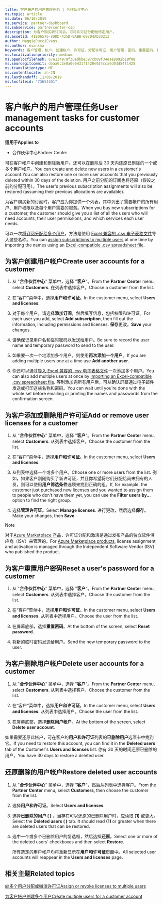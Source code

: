 ```yaml
---
title: 客户帐户的用户管理任务 | 合作伙伴中心
ms.topic: article
ms.date: 06/10/2019
ms.service: partner-dashboard
ms.subservice: partnercenter-csp
description: 为客户购买新订阅后，可将许可证分配给特定用户。
ms.assetid: 41B06576-8DDD-435D-BABB-697D4AD30213
author: MaggiePucciEvans
ms.author: evansma
Keywords: 客户管理，帐户，创建帐户，许可证，分配许可证，用户管理，密码，重置密码，更改密码
ms.localizationpriority: medium
ms.openlocfilehash: 67e134978f30adbbe397cb09f34eae9892b18f08
ms.sourcegitcommit: dbaa6c2e8a0e6431f1420e024cca6d0dd54f1425
ms.translationtype: MT
ms.contentlocale: zh-CN
ms.lasthandoff: 11/06/2019
ms.locfileid: "73654401"
---
```

# <a name="user-management-tasks-for-customer-accounts"></a><span data-ttu-id="f76bb-104">客户帐户的用户管理任务</span><span class="sxs-lookup"><span data-stu-id="f76bb-104">User management tasks for customer accounts</span></span>

<span data-ttu-id="f76bb-105">**适用于**</span><span class="sxs-lookup"><span data-stu-id="f76bb-105">**Applies to**</span></span>

-  <span data-ttu-id="f76bb-106">合作伙伴中心</span><span class="sxs-lookup"><span data-stu-id="f76bb-106">Partner Center</span></span>

<span data-ttu-id="f76bb-107">可在客户帐户中创建和删除新用户。还可以在删除后 30 天内还原已删除的一个或多个用户帐户。</span><span class="sxs-lookup"><span data-stu-id="f76bb-107">You can create and delete new users in a customer's account.You can also restore one or more user accounts that you previously deleted within 30 days of the deletion.</span></span> <span data-ttu-id="f76bb-108">用户之前分配的订阅也将还原（假设之前的分配可用）。</span><span class="sxs-lookup"><span data-stu-id="f76bb-108">The user's previous subscription assignments will also be restored (assuming their previous allocations are available).</span></span>

<span data-ttu-id="f76bb-109">为客户购买新的订阅时，客户应为你提供一个列表，其中列出了需要帐户的所有用户、用户权限以及每个用户需要的服务。</span><span class="sxs-lookup"><span data-stu-id="f76bb-109">When you buy new subscriptions for a customer, the customer should give you a list of all the users who will need accounts, their user permissions, and which services each user needs.</span></span>  

<span data-ttu-id="f76bb-110">可以一次[将订阅分配给多个用户](bulk-license-provisioning-for-multiple-users.md)，方法是使用 [Excel 兼容的 .csv 电子表格文件](adding-multiple-users-to-a-customer-account.md)导入这些名称。</span><span class="sxs-lookup"><span data-stu-id="f76bb-110">You can [assign subscriptions to multiple users](bulk-license-provisioning-for-multiple-users.md) at one time by importing the names using an [Excel-compatible .csv spreadsheet file](adding-multiple-users-to-a-customer-account.md).</span></span>

<a href="" id="createuseraccounts"></a>

## <a name="create-user-accounts-for-a-customer"></a><span data-ttu-id="f76bb-111">为客户创建用户帐户</span><span class="sxs-lookup"><span data-stu-id="f76bb-111">Create user accounts for a customer</span></span>

1.  <span data-ttu-id="f76bb-112">从 "**合作伙伴中心**" 菜单中，选择 "**客户**"。</span><span class="sxs-lookup"><span data-stu-id="f76bb-112">From the **Partner Center** menu, select **Customers**.</span></span> <span data-ttu-id="f76bb-113">在列表中选择客户。</span><span class="sxs-lookup"><span data-stu-id="f76bb-113">Choose a customer from the list.</span></span>

2.  <span data-ttu-id="f76bb-114">在“客户”菜单中，选择**用户和许可证**。</span><span class="sxs-lookup"><span data-stu-id="f76bb-114">In the customer menu, select **Users and licenses**.</span></span>

3.  <span data-ttu-id="f76bb-115">对于每个用户，请选择**添加订阅**，然后填写信息，包括权限和许可证。</span><span class="sxs-lookup"><span data-stu-id="f76bb-115">For each user you add, select **Add subscription**, then fill out the information, including permissions and licenses.</span></span> <span data-ttu-id="f76bb-116">**保存**更改。</span><span class="sxs-lookup"><span data-stu-id="f76bb-116">**Save** your changes.</span></span>

4.  <span data-ttu-id="f76bb-117">请确保记录用户名和临时密码以发送给用户。</span><span class="sxs-lookup"><span data-stu-id="f76bb-117">Be sure to record the user name and temporary password to send to the user.</span></span>

5.  <span data-ttu-id="f76bb-118">如果要一次一个地添加多个用户，则使用**再次添加一个用户**。</span><span class="sxs-lookup"><span data-stu-id="f76bb-118">If you are adding multiple users one at a time use **Add another user**.</span></span>

6. <span data-ttu-id="f76bb-119">你还可以通过[导入 Excel 兼容的 .csv 电子表格文件](adding-multiple-users-to-a-customer-account.md)一次添加多个用户。</span><span class="sxs-lookup"><span data-stu-id="f76bb-119">You can also add multiple users at once by [importing an Excel-compatible .csv spreadsheet file](adding-multiple-users-to-a-customer-account.md).</span></span> <span data-ttu-id="f76bb-120">等到添加完所有用户后，可从确认屏幕通过电子邮件发送或打印这些名称和密码。</span><span class="sxs-lookup"><span data-stu-id="f76bb-120">You can wait until you're done with the whole set before emailing or printing the names and passwords from the confirmation screen.</span></span>

<a href="" id="userlicensing"></a>

## <a name="add-or-remove-user-licenses-for-a-customer"></a><span data-ttu-id="f76bb-121">为客户添加或删除用户许可证</span><span class="sxs-lookup"><span data-stu-id="f76bb-121">Add or remove user licenses for a customer</span></span>

1.  <span data-ttu-id="f76bb-122">从 "**合作伙伴中心**" 菜单中，选择 "**客户**"。</span><span class="sxs-lookup"><span data-stu-id="f76bb-122">From the **Partner Center** menu, select **Customers**.</span></span> <span data-ttu-id="f76bb-123">从列表中选择客户。</span><span class="sxs-lookup"><span data-stu-id="f76bb-123">Choose the customer from the list.</span></span>

2.  <span data-ttu-id="f76bb-124">在“客户”菜单中，选择**用户和许可证**。</span><span class="sxs-lookup"><span data-stu-id="f76bb-124">In the customer menu, select **Users and licenses**.</span></span>

3.  <span data-ttu-id="f76bb-125">从列表中选择一个或多个用户。</span><span class="sxs-lookup"><span data-stu-id="f76bb-125">Choose one or more users from the list.</span></span> <span data-ttu-id="f76bb-126">例如，如果客户刚刚购买了新许可证，并且你希望将它们分配给尚未拥有的人员，则可以使用**用户筛选条件**选项来找到正确的组。</span><span class="sxs-lookup"><span data-stu-id="f76bb-126">If, for example, the customer just purchased new licenses and you wanted to assign them to people who don't have them yet, you can use the **Filter users by...** option to find the right group.</span></span>

4.  <span data-ttu-id="f76bb-127">选择**管理许可证**。</span><span class="sxs-lookup"><span data-stu-id="f76bb-127">Select **Manage licenses**.</span></span> <span data-ttu-id="f76bb-128">进行更改，然后选择**保存**。</span><span class="sxs-lookup"><span data-stu-id="f76bb-128">Make your changes, then **Save**.</span></span>

> [!NOTE]
> <span data-ttu-id="f76bb-129">对于[Azure Marketplace 产品](sell-marketplace-products.md)，许可证分配和激活是通过发布产品的独立软件供应商（ISV）来管理的。</span><span class="sxs-lookup"><span data-stu-id="f76bb-129">For [Azure Marketplace products](sell-marketplace-products.md), license assignment and activation is managed through the Independent Software Vendor (ISV) who published the product.</span></span>

<a href="" id="resetpassword"></a>

## <a name="reset-a-users-password-for-a-customer"></a><span data-ttu-id="f76bb-130">为客户重置用户密码</span><span class="sxs-lookup"><span data-stu-id="f76bb-130">Reset a user's password for a customer</span></span>

1.  <span data-ttu-id="f76bb-131">从 "**合作伙伴中心**" 菜单中，选择 "**客户**"。</span><span class="sxs-lookup"><span data-stu-id="f76bb-131">From the **Partner Center** menu, select **Customers**.</span></span> <span data-ttu-id="f76bb-132">从列表中选择客户。</span><span class="sxs-lookup"><span data-stu-id="f76bb-132">Choose the customer from the list.</span></span>

2.  <span data-ttu-id="f76bb-133">在“客户”菜单中，选择**用户和许可证**。</span><span class="sxs-lookup"><span data-stu-id="f76bb-133">In the customer menu, select **Users and licenses**.</span></span> <span data-ttu-id="f76bb-134">从列表中选择用户。</span><span class="sxs-lookup"><span data-stu-id="f76bb-134">Choose the user from the list.</span></span>

3.  <span data-ttu-id="f76bb-135">在屏幕底部，选择**重置密码**。</span><span class="sxs-lookup"><span data-stu-id="f76bb-135">At the bottom of the screen, select **Reset password**.</span></span> 

4.  <span data-ttu-id="f76bb-136">将新的临时密码发送给用户。</span><span class="sxs-lookup"><span data-stu-id="f76bb-136">Send the new temporary password to the user.</span></span>

<a href="" id="deleteuseraccounts"></a>

## <a name="delete-user-accounts-for-a-customer"></a><span data-ttu-id="f76bb-137">为客户删除用户帐户</span><span class="sxs-lookup"><span data-stu-id="f76bb-137">Delete user accounts for a customer</span></span>

1.  <span data-ttu-id="f76bb-138">从 "**合作伙伴中心**" 菜单中，选择 "**客户**"。</span><span class="sxs-lookup"><span data-stu-id="f76bb-138">From the **Partner Center** menu, select **Customers**.</span></span> <span data-ttu-id="f76bb-139">从列表中选择客户。</span><span class="sxs-lookup"><span data-stu-id="f76bb-139">Choose the customer from the list.</span></span>

2.  <span data-ttu-id="f76bb-140">在“客户”菜单中，选择**用户和许可证**。</span><span class="sxs-lookup"><span data-stu-id="f76bb-140">In the customer menu, select **Users and licenses**.</span></span> <span data-ttu-id="f76bb-141">从列表中选择用户。</span><span class="sxs-lookup"><span data-stu-id="f76bb-141">Choose the user from the list.</span></span>

3.  <span data-ttu-id="f76bb-142">在屏幕底部，选择**删除用户帐户**。</span><span class="sxs-lookup"><span data-stu-id="f76bb-142">At the bottom of the screen, select **Delete user account**.</span></span>

<span data-ttu-id="f76bb-143">如果需要还原此帐户，可在客户的**用户和许可证**列表的**已删除用户**选项卡中找到它。</span><span class="sxs-lookup"><span data-stu-id="f76bb-143">If you need to restore this account, you can find it in the **Deleted users** tab of the Customer's **Users and licenses** list.</span></span> <span data-ttu-id="f76bb-144">你有 30 天的时间还原已删除的用户。</span><span class="sxs-lookup"><span data-stu-id="f76bb-144">You have 30 days to restore a deleted user.</span></span>

<a href="" id="restoreuseraccounts"></a>

## <a name="restore-deleted-user-accounts"></a><span data-ttu-id="f76bb-145">还原删除的用户帐户</span><span class="sxs-lookup"><span data-stu-id="f76bb-145">Restore deleted user accounts</span></span>

1.  <span data-ttu-id="f76bb-146">从 "**合作伙伴中心**" 菜单中，选择 "**客户**"，然后从列表中选择客户。</span><span class="sxs-lookup"><span data-stu-id="f76bb-146">From the **Partner Center** menu, select **Customers**, then choose the customer from the list.</span></span>

2.  <span data-ttu-id="f76bb-147">选择**用户和许可证**。</span><span class="sxs-lookup"><span data-stu-id="f76bb-147">Select **Users and licenses**.</span></span>

3.  <span data-ttu-id="f76bb-148">选择**已删除的用户 ( )** ，当存在可以还原的已删除用户时，应读取 **(1)** 或更大。</span><span class="sxs-lookup"><span data-stu-id="f76bb-148">Select the **Deleted users ( )** tab. It should read **(1)** or greater when there are deleted users that can be restored.</span></span>

4.  <span data-ttu-id="f76bb-149">选中一个或多个已删除用户的复选框，然后选择**还原**。</span><span class="sxs-lookup"><span data-stu-id="f76bb-149">Select one or more of the deleted users' checkboxes and then select **Restore**.</span></span>

    <span data-ttu-id="f76bb-150">所有选定的用户帐户均将重新显示在**用户和许可证**页面中。</span><span class="sxs-lookup"><span data-stu-id="f76bb-150">All selected user accounts will reappear in the **Users and licenses** page.</span></span>

## <a name="related-topics"></a><span data-ttu-id="f76bb-151">相关主题</span><span class="sxs-lookup"><span data-stu-id="f76bb-151">Related topics</span></span>


[<span data-ttu-id="f76bb-152">向多个用户分配或撤消许可证</span><span class="sxs-lookup"><span data-stu-id="f76bb-152">Assign or revoke licenses to multiple users</span></span>](bulk-license-provisioning-for-multiple-users.md)

[<span data-ttu-id="f76bb-153">为客户帐户创建多个用户</span><span class="sxs-lookup"><span data-stu-id="f76bb-153">Create multiple users for a customer account</span></span>](adding-multiple-users-to-a-customer-account.md)
